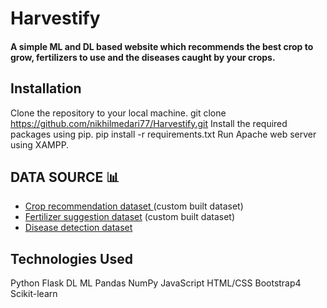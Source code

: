 # Harvestify
#### A simple ML and DL based website which recommends the best crop to grow, fertilizers to use and the diseases caught by your crops.

## Installation
Clone the repository to your local machine.
git clone https://github.com/nikhilmedari77/Harvestify.git
Install the required packages using pip.
pip install -r requirements.txt
Run Apache web server using XAMPP.


## DATA SOURCE 📊
- [Crop recommendation dataset ](https://www.kaggle.com/atharvaingle/crop-recommendation-dataset) (custom built dataset)
- [Fertilizer suggestion dataset](https://github.com/Gladiator07/Harvestify/blob/master/Data-processed/fertilizer.csv) (custom built dataset)
- [Disease detection dataset](https://www.kaggle.com/vipoooool/new-plant-diseases-dataset)

## Technologies Used
Python
Flask
DL
ML
Pandas
NumPy
JavaScript
HTML/CSS
Bootstrap4
Scikit-learn
